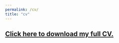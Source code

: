 ```yaml
---
permalink: /cv/
title: "cv"
---
```



## [Click here to download my full CV.](https://jacobpilawa.github.io/assets/files/Curriculum_Vitae.pdf)